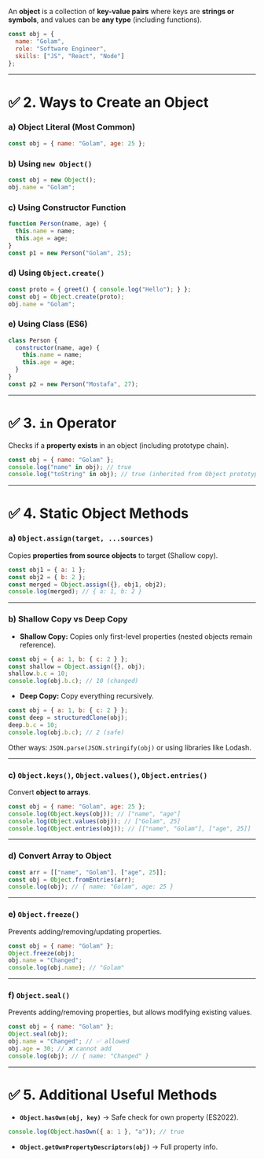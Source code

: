 An **object** is a collection of **key-value pairs** where keys are **strings or symbols**, and values can be **any type** (including functions).

```js
const obj = {
  name: "Golam",
  role: "Software Engineer",
  skills: ["JS", "React", "Node"]
};
```

---

# ✅ **2. Ways to Create an Object**

### **a) Object Literal (Most Common)**

```js
const obj = { name: "Golam", age: 25 };
```

### **b) Using `new Object()`**

```js
const obj = new Object();
obj.name = "Golam";
```

### **c) Using Constructor Function**

```js
function Person(name, age) {
  this.name = name;
  this.age = age;
}
const p1 = new Person("Golam", 25);
```

### **d) Using `Object.create()`**

```js
const proto = { greet() { console.log("Hello"); } };
const obj = Object.create(proto);
obj.name = "Golam";
```

### **e) Using Class (ES6)**

```js
class Person {
  constructor(name, age) {
    this.name = name;
    this.age = age;
  }
}
const p2 = new Person("Mostafa", 27);
```

---

# ✅ **3. `in` Operator**

Checks if a **property exists** in an object (including prototype chain).

```js
const obj = { name: "Golam" };
console.log("name" in obj); // true
console.log("toString" in obj); // true (inherited from Object prototype)
```

---

# ✅ **4. Static Object Methods**

### **a) `Object.assign(target, ...sources)`**

Copies **properties from source objects** to target (Shallow copy).

```js
const obj1 = { a: 1 };
const obj2 = { b: 2 };
const merged = Object.assign({}, obj1, obj2);
console.log(merged); // { a: 1, b: 2 }
```

---

### **b) Shallow Copy vs Deep Copy**

* **Shallow Copy:** Copies only first-level properties (nested objects remain reference).

```js
const obj = { a: 1, b: { c: 2 } };
const shallow = Object.assign({}, obj);
shallow.b.c = 10;
console.log(obj.b.c); // 10 (changed)
```

* **Deep Copy:** Copy everything recursively.

```js
const obj = { a: 1, b: { c: 2 } };
const deep = structuredClone(obj);
deep.b.c = 10;
console.log(obj.b.c); // 2 (safe)
```

Other ways: `JSON.parse(JSON.stringify(obj)` or using libraries like Lodash.

---

### **c) `Object.keys()`, `Object.values()`, `Object.entries()`**

Convert **object to arrays**.

```js
const obj = { name: "Golam", age: 25 };
console.log(Object.keys(obj)); // ["name", "age"]
console.log(Object.values(obj)); // ["Golam", 25]
console.log(Object.entries(obj)); // [["name", "Golam"], ["age", 25]]
```

---

### **d) Convert Array to Object**

```js
const arr = [["name", "Golam"], ["age", 25]];
const obj = Object.fromEntries(arr);
console.log(obj); // { name: "Golam", age: 25 }
```

---

### **e) `Object.freeze()`**

Prevents adding/removing/updating properties.

```js
const obj = { name: "Golam" };
Object.freeze(obj);
obj.name = "Changed";
console.log(obj.name); // "Golam"
```

---

### **f) `Object.seal()`**

Prevents adding/removing properties, but allows modifying existing values.

```js
const obj = { name: "Golam" };
Object.seal(obj);
obj.name = "Changed"; // ✅ allowed
obj.age = 30; // ❌ cannot add
console.log(obj); // { name: "Changed" }
```

---

# ✅ **5. Additional Useful Methods**

* **`Object.hasOwn(obj, key)`** → Safe check for own property (ES2022).

```js
console.log(Object.hasOwn({ a: 1 }, "a")); // true
```

* **`Object.getOwnPropertyDescriptors(obj)`** → Full property info.
